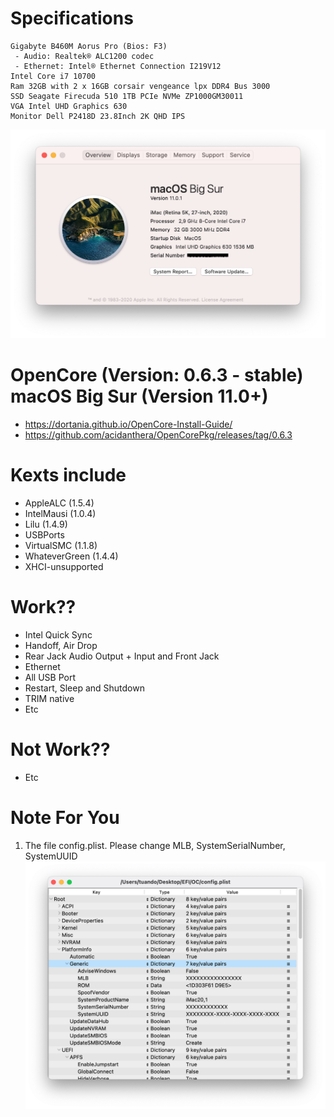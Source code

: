 
# Specifications
```
Gigabyte B460M Aorus Pro (Bios: F3)
 - Audio: Realtek® ALC1200 codec
 - Ethernet: Intel® Ethernet Connection I219V12
Intel Core i7 10700
Ram 32GB with 2 x 16GB corsair vengeance lpx DDR4 Bus 3000
SSD Seagate Firecuda 510 1TB PCIe NVMe ZP1000GM30011
VGA Intel UHD Graphics 630 
Monitor Dell P2418D 23.8Inch 2K QHD IPS
```
![1](/images/1.png)
# OpenCore (Version: 0.6.3 - stable) macOS Big Sur (Version 11.0+)
- https://dortania.github.io/OpenCore-Install-Guide/
- https://github.com/acidanthera/OpenCorePkg/releases/tag/0.6.3
# Kexts include
- AppleALC (1.5.4)
- IntelMausi (1.0.4)
- Lilu (1.4.9)
- USBPorts
- VirtualSMC (1.1.8)
- WhateverGreen (1.4.4)
- XHCI-unsupported
# Work??
- Intel Quick Sync
- Handoff, Air Drop
- Rear Jack Audio Output + Input and Front Jack
- Ethernet
- All USB Port
- Restart, Sleep and Shutdown 
- TRIM native 
- Etc
# Not Work??
- Etc

# Note For You
1. The file config.plist. Please change MLB, SystemSerialNumber, SystemUUID
![2](/images/2.png)
